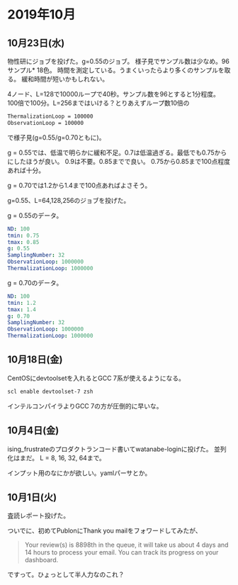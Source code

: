 # 2019年10月

## 10月23日(水)

物性研にジョブを投げた。g=0.55のジョブ。
様子見でサンプル数は少なめ。96サンプル* 18色。
時間を測定している。うまくいったらより多くのサンプルを取る。
緩和時間が短いかもしれない。

4ノード、L=128で10000ループで40秒。サンプル数を96とすると1分程度。
100倍で100分。L=256まではいける？とりあえずループ数10倍の

```txt
ThermalizationLoop = 100000
ObservationLoop = 100000
```

で様子見(g=0.55/g=0.70ともに)。

g = 0.55では、低温で明らかに緩和不足。0.7は低温過ぎる。最低でも0.75からにしたほうが良い。
0.9は不要。0.85までで良い。
0.75から0.85まで100点程度あれば十分。

g = 0.70では1.2から1.4まで100点あればよさそう。

g=0.55、L=64,128,256のジョブを投げた。

g = 0.55のデータ。

```yaml
ND: 100
tmin: 0.75
tmax: 0.85
g: 0.55
SamplingNumber: 32
ObservationLoop: 1000000
ThermalizationLoop: 1000000
```

g = 0.70のデータ。

```yaml
ND: 100
tmin: 1.2
tmax: 1.4
g: 0.70
SamplingNumber: 32
ObservationLoop: 1000000
ThermalizationLoop: 1000000
```

## 10月18日(金)

CentOSにdevtoolsetを入れるとGCC 7系が使えるようになる。

```sh
scl enable devtoolset-7 zsh 
```

インテルコンパイラよりGCC 7の方が圧倒的に早いな。

## 10月4日(金)

ising_frustrateのプロダクトランコード書いてwatanabe-loginに投げた。
並列化はまだ。
L = 8, 16, 32, 64まで。

インプット用のなにかが欲しい。yamlパーサとか。

## 10月1日(火)

査読レポート投げた。

ついでに、初めてPublonにThank you mailをフォワードしてみたが、

> Your review(s) is 8898th in the queue, it will take us about 4 days and 14 hours to process your email. You can track its progress on your dashboard.

ですって。ひょっとして半人力なのこれ？
